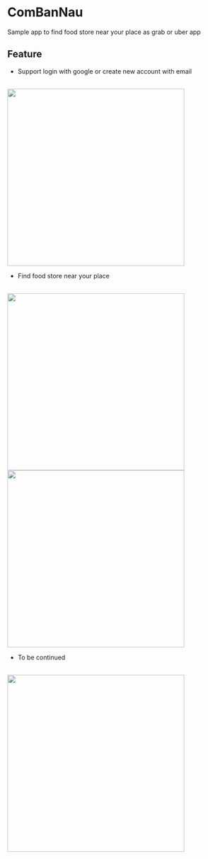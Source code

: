# ComBanNau

Sample app to find food store near your place as grab or uber app

## Feature
- Support login with google or create new account with email
<br>
<img width = 400 src="https://user-images.githubusercontent.com/15606968/41573720-4a4ff06a-73a8-11e8-80e9-fb89c154a48c.png"/>

- Find food store near your place
<br>
<img width = 400 src="https://user-images.githubusercontent.com/15606968/41574287-39d0095c-73ab-11e8-9a9b-c58aab7a2370.png"/>
<img width = 400 src="https://user-images.githubusercontent.com/15606968/41574524-7ddc3a62-73ab-11e8-9268-a368fc1e59cf.png"/>

- To be continued
<br>
<img width = 400 src="https://user-images.githubusercontent.com/15606968/41574790-bc7dc90c-73ab-11e8-8b69-fbabd2e2ad01.png" />
